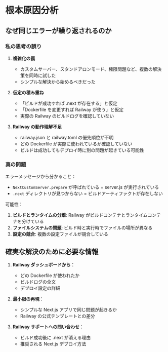 # 根本原因分析

## なぜ同じエラーが繰り返されるのか

### 私の思考の誤り

1. **複雑化の罠**
   - カスタムサーバー、スタンドアロンモード、権限問題など、複数の解決策を同時に試した
   - シンプルな解決から始めるべきだった

2. **仮定の積み重ね**
   - 「ビルドが成功すれば .next が存在する」と仮定
   - 「Dockerfile を変更すれば Railway が使う」と仮定
   - 実際の Railway のビルドログを確認していない

3. **Railway の動作理解不足**
   - railway.json と railway.toml の優先順位が不明
   - どの Dockerfile が実際に使われているか確認していない
   - ビルドは成功してもデプロイ時に別の問題が起きている可能性

### 真の問題

エラーメッセージから分かること：
- `NextCustomServer.prepare` が呼ばれている = server.js が実行されている
- `.next` ディレクトリが見つからない = ビルドアーティファクトが存在しない

可能性：
1. **ビルドとランタイムの分離**: Railway がビルドコンテナとランタイムコンテナを分けている
2. **ファイルシステムの問題**: ビルド時と実行時でファイルの場所が異なる
3. **設定の競合**: 複数の設定ファイルが競合している

## 確実な解決のために必要な情報

1. **Railway ダッシュボードから**：
   - どの Dockerfile が使われたか
   - ビルドログの全文
   - デプロイ設定の詳細

2. **最小限の再現**：
   - シンプルな Next.js アプリで同じ問題が起きるか
   - Railway の公式テンプレートとの差分

3. **Railway サポートへの問い合わせ**：
   - ビルド成功後に .next が消える理由
   - 推奨される Next.js デプロイ方法